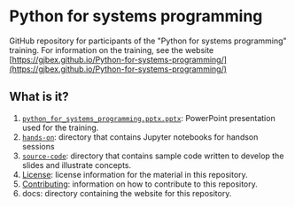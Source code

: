 # Python for systems programming

GitHub repository for participants of the "Python for systems programming" training.
For information on the training, see the website
[https://gjbex.github.io/Python-for-systems-programming/](https://gjbex.github.io/Python-for-systems-programming/)


## What is it?

1. [`python_for_systems_programming.pptx.pptx`](python_for_systems_programming.pptx): PowerPoint
   presentation used for the training.
1. [`hands-on`](hands-on): directory that contains Jupyter notebooks for handson sessions
1. [`source-code`](source-code): directory that contains sample code written to
   develop the slides and illustrate concepts.
1. [License](LICENSE): license information for the material in this repository.
1. [Contributing](CONTRIBUTING.md): information on how to contribute to this
   repository.
1. docs: directory containing the website for this repository.
